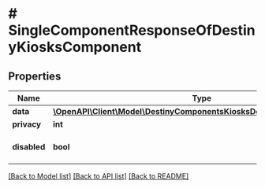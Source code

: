 # # SingleComponentResponseOfDestinyKiosksComponent

## Properties

Name | Type | Description | Notes
------------ | ------------- | ------------- | -------------
**data** | [**\OpenAPI\Client\Model\DestinyComponentsKiosksDestinyKiosksComponent**](DestinyComponentsKiosksDestinyKiosksComponent.md) |  | [optional]
**privacy** | **int** |  | [optional]
**disabled** | **bool** | If true, this component is disabled. | [optional]

[[Back to Model list]](../../README.md#models) [[Back to API list]](../../README.md#endpoints) [[Back to README]](../../README.md)
